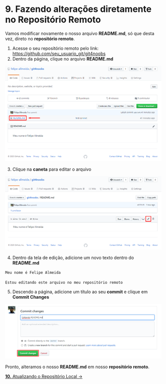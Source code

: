 # **9.** Fazendo alterações diretamente no Repositório Remoto

Vamos modificar novamente o nosso arquivo **README.md**, só que desta vez, direto no **repositório remoto**.

1. Acesse o seu repositório remoto pelo link: https://github.com/seu_usuario_git/git4noobs
2. Dentro da página, clique no arquivo **README.md**

<img src="/Images/Tutorial/click_readme.png" width="800px" /> 

3. Clique na **caneta** para editar o arquivo

<img src="/Images/Tutorial/click_pen.png" width="800px" />

4. Dentro da tela de edição, adicione um novo texto dentro do **README.md**
```
Meu nome é Felipe Almeida

Estou editando este arquivo no meu repositório remoto
```

5. Descendo a página, adicione um título ao seu **commit** e clique em **Commit Changes**

<img src="/Images/Tutorial/click_commit_changes.png" width="800px" />

<br>

Pronto, alteramos o nosso **README.md** em nosso **repositório remoto**.

[**10.** Atualizando o Repositório Local &rarr;](https://github.com/Pampa-Devs/Git/blob/master/Tutorial/10-pulling-modifications-remote.md)
